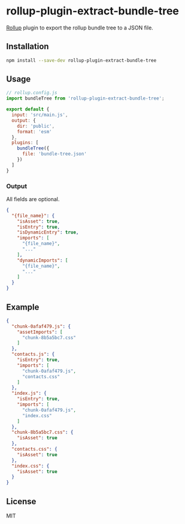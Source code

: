 # rollup-plugin-extract-bundle-tree

[Rollup](https://github.com/rollup/rollup) plugin to export the rollup bundle tree to a JSON file.

## Installation

```bash
npm install --save-dev rollup-plugin-extract-bundle-tree
```

## Usage

```js
// rollup.config.js
import bundleTree from 'rollup-plugin-extract-bundle-tree';

export default {
  input: 'src/main.js',
  output: {
    dir: 'public',
    format: 'esm'
  },
  plugins: [
    bundleTree({
      file: 'bundle-tree.json'
    })
  ]
}
```

### Output
All fields are optional.
```json
{
  "{file_name}": {
    "isAsset": true,
    "isEntry": true,
    "isDynamicEntry": true,
    "imports": [
      "{file_name}",
      "..."
    ],
    "dynamicImports": [
      "{file_name}",
      "..."
    ]
  }
}
```

## Example
```json
{
  "chunk-0afaf479.js": {
    "assetImports": [
      "chunk-8b5a5bc7.css"
    ]
  },
  "contacts.js": {
    "isEntry": true,
    "imports": [
      "chunk-0afaf479.js",
      "contacts.css"
    ]
  },
  "index.js": {
    "isEntry": true,
    "imports": [
      "chunk-0afaf479.js",
      "index.css"
    ]
  },
  "chunk-8b5a5bc7.css": {
    "isAsset": true
  },
  "contacts.css": {
    "isAsset": true
  },
  "index.css": {
    "isAsset": true
  }
}
```

## License

MIT
